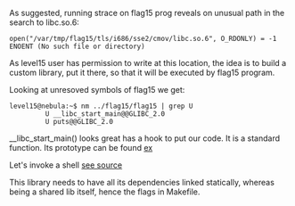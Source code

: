 As suggested, running strace on flag15 prog reveals on unusual path in the search to libc.so.6:

```
open("/var/tmp/flag15/tls/i686/sse2/cmov/libc.so.6", O_RDONLY) = -1 ENOENT (No such file or directory)
```

As level15 user has permission to write at this location, the idea is to build a custom library, put it there, so that it will be executed by flag15 program.

Looking at unresoved symbols of flag15 we get:

```
level15@nebula:~$ nm ../flag15/flag15 | grep U
         U __libc_start_main@@GLIBC_2.0
         U puts@@GLIBC_2.0
```

__libc_start_main() looks great has a hook to put our code. It is a standard function. Its prototype can be found [ex](http://refspecs.linuxbase.org/LSB_3.1.1/LSB-Core-generic/LSB-Core-generic/baselib---libc-start-main-.html)

Let's invoke a shell [see source](fakelib.c)


This library needs to have all its dependencies linked statically, whereas being a shared lib itself, hence the flags in Makefile.
